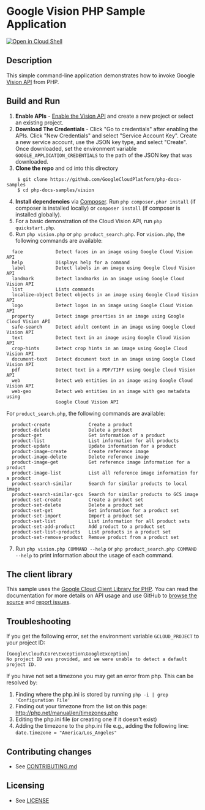 # Google Vision PHP Sample Application

[![Open in Cloud Shell][shell_img]][shell_link]

[shell_img]: http://gstatic.com/cloudssh/images/open-btn.svg
[shell_link]: https://console.cloud.google.com/cloudshell/open?git_repo=https://github.com/googlecloudplatform/php-docs-samples&page=editor&working_dir=vision

## Description

This simple command-line application demonstrates how to invoke Google
[Vision API][vision-api] from PHP.

[vision-api]: https://cloud.google.com/vision/docs/quickstart-client-libraries

## Build and Run
1.  **Enable APIs** - [Enable the Vision API](https://console.cloud.google.com/flows/enableapi?apiid=vision.googleapis.com)
    and create a new project or select an existing project.
2.  **Download The Credentials** - Click "Go to credentials" after enabling the APIs. Click "New Credentials"
    and select "Service Account Key". Create a new service account, use the JSON key type, and
    select "Create". Once downloaded, set the environment variable `GOOGLE_APPLICATION_CREDENTIALS`
    to the path of the JSON key that was downloaded.
3.  **Clone the repo** and cd into this directory
```
    $ git clone https://github.com/GoogleCloudPlatform/php-docs-samples
    $ cd php-docs-samples/vision
```
4.  **Install dependencies** via [Composer](http://getcomposer.org/doc/00-intro.md).
    Run `php composer.phar install` (if composer is installed locally) or `composer install`
    (if composer is installed globally).
5.  For a basic demonstration of the Cloud Vision API, run `php quickstart.php`.
6.  Run `php vision.php` or `php product_search.php`. For `vision.php`, the following commands are available:
```
  face            Detect faces in an image using Google Cloud Vision API
  help            Displays help for a command
  label           Detect labels in an image using Google Cloud Vision API
  landmark        Detect landmarks in an image using Google Cloud Vision API
  list            Lists commands
  localize-object Detect objects in an image using Google Cloud Vision API
  logo            Detect logos in an image using Google Cloud Vision API
  property        Detect image proerties in an image using Google Cloud Vision API
  safe-search     Detect adult content in an image using Google Cloud Vision API
  text            Detect text in an image using Google Cloud Vision API
  crop-hints      Detect crop hints in an image using Google Cloud Vision API
  document-text   Detect document text in an image using Google Cloud Vision API
  pdf             Detect text in a PDF/TIFF using Google Cloud Vision API
  web             Detect web entities in an image using Google Cloud Vision API
  web-geo         Detect web entities in an image with geo metadata using
                  Google Cloud Vision API
```
   For `product_search.php`, the following commands are available:
```
  product-create              Create a product
  product-delete              Delete a product
  product-get                 Get information of a product
  product-list                List information for all products
  product-update              Update information for a product
  product-image-create        Create reference image
  product-image-delete        Delete reference image
  product-image-get           Get reference image information for a product
  product-image-list          List all reference image information for a product
  product-search-similar      Search for similar products to local image
  product-search-similar-gcs  Search for similar products to GCS image
  product-set-create          Create a product set
  product-set-delete          Delete a product set
  product-set-get             Get information for a product set
  product-set-import          Import a product set
  product-set-list            List information for all product sets
  product-set-add-product     Add product to a product set
  product-set-list-products   List products in a product set
  product-set-remove-product  Remove product from a product set
```

7. Run `php vision.php COMMAND --help` or `php product_search.php COMMAND --help` to print information about the usage of each command.

## The client library

This sample uses the [Google Cloud Client Library for PHP][google-cloud-php].
You can read the documentation for more details on API usage and use GitHub
to [browse the source][google-cloud-php-source] and [report issues][google-cloud-php-issues].

## Troubleshooting

If you get the following error, set the environment variable `GCLOUD_PROJECT` to your project ID:

```
[Google\Cloud\Core\Exception\GoogleException]
No project ID was provided, and we were unable to detect a default project ID.
```

If you have not set a timezone you may get an error from php. This can be resolved by:

  1. Finding where the php.ini is stored by running `php -i | grep 'Configuration File'`
  1. Finding out your timezone from the list on this page: http://php.net/manual/en/timezones.php
  1. Editing the php.ini file (or creating one if it doesn't exist)
  1. Adding the timezone to the php.ini file e.g., adding the following line: `date.timezone = "America/Los_Angeles"`

[google-cloud-php]: https://googlecloudplatform.github.io/google-cloud-php
[google-cloud-php-source]: https://github.com/GoogleCloudPlatform/google-cloud-php
[google-cloud-php-issues]: https://github.com/GoogleCloudPlatform/google-cloud-php/issues

## Contributing changes

* See [CONTRIBUTING.md](../CONTRIBUTING.md)

## Licensing

* See [LICENSE](../LICENSE)
